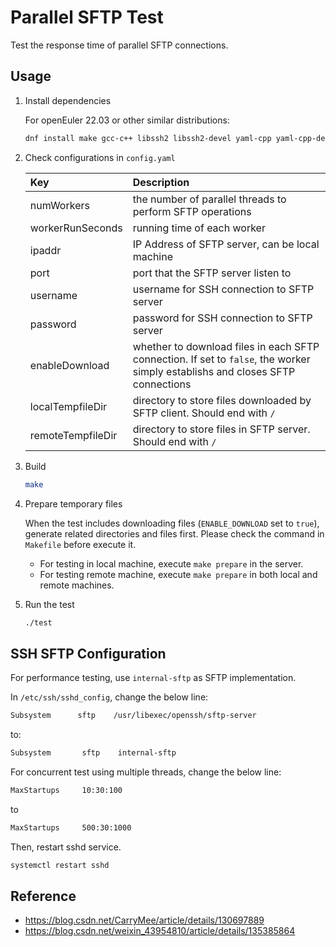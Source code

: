 # Parallel SFTP Test

Test the response time of parallel SFTP connections.

## Usage

1. Install dependencies

    For openEuler 22.03 or other similar distributions:

    ```bash
    dnf install make gcc-c++ libssh2 libssh2-devel yaml-cpp yaml-cpp-devel
    ```

2. Check configurations in `config.yaml`

    |Key|Description|
    |:---|:---|
    |numWorkers|the number of parallel threads to perform SFTP operations|
    |workerRunSeconds|running time of each worker|
    |ipaddr|IP Address of SFTP server, can be local machine|
    |port|port that the SFTP server listen to|
    |username|username for SSH connection to SFTP server|
    |password|password for SSH connection to SFTP server|
    |enableDownload|whether to download files in each SFTP connection. If set to `false`, the worker simply establishs and closes SFTP connections|
    |localTempfileDir|directory to store files downloaded by SFTP client. Should end with `/`|
    |remoteTempfileDir|directory to store files in SFTP server. Should end with `/`|

3. Build

    ```bash
    make
    ```

4. Prepare temporary files

    When the test includes downloading files (`ENABLE_DOWNLOAD` set to `true`), generate related directories and files first. Please check the command in `Makefile` before execute it.

    - For testing in local machine, execute `make prepare` in the server.
    - For testing remote machine, execute `make prepare` in both local and remote machines.

4. Run the test

    ```bash
    ./test
    ```

## SSH SFTP Configuration

For performance testing, use `internal-sftp` as SFTP implementation.

In `/etc/ssh/sshd_config`, change the below line:

```bash
Subsystem      sftp    /usr/libexec/openssh/sftp-server
```

to:

```bash
Subsystem       sftp    internal-sftp
```

For concurrent test using multiple threads, change the below line:

```bash
MaxStartups     10:30:100
```

to

```bash
MaxStartups     500:30:1000
```

Then, restart sshd service.

```bash
systemctl restart sshd
```

## Reference

- https://blog.csdn.net/CarryMee/article/details/130697889
- https://blog.csdn.net/weixin_43954810/article/details/135385864